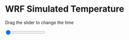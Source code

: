 <h1>WRF Simulated Temperature</h1>
<p>Drag the slider to change the time</p>

<div class="slidecontainer">
<input oninput='setImage(this)' class="slider" type="range" min="0" max="13" value="0" step="1" />
<img id='img'/>
</div>

<script>
var img = document.getElementById('img');
var img_array = ['/assets/images/wrf/t_wrfout_d01_2020-07-21_12:00:00.png',
'/assets/images/wrf/t_wrfout_d01_2020-07-21_13:00:00.png',
'/assets/images/wrf/t_wrfout_d01_2020-07-21_14:00:00.png',
'/assets/images/wrf/t_wrfout_d01_2020-07-21_15:00:00.png',
'/assets/images/wrf/t_wrfout_d01_2020-07-21_16:00:00.png',
'/assets/images/wrf/t_wrfout_d01_2020-07-21_17:00:00.png',
'/assets/images/wrf/t_wrfout_d01_2020-07-21_18:00:00.png',
'/assets/images/wrf/t_wrfout_d01_2020-07-21_19:00:00.png',
'/assets/images/wrf/t_wrfout_d01_2020-07-21_20:00:00.png',
'/assets/images/wrf/t_wrfout_d01_2020-07-21_21:00:00.png',
'/assets/images/wrf/t_wrfout_d01_2020-07-21_22:00:00.png',
'/assets/images/wrf/t_wrfout_d01_2020-07-21_23:00:00.png',
'/assets/images/wrf/t_wrfout_d01_2020-07-22_00:00:00.png',];
function setImage(obj)
{
        var value = obj.value;
        img.src = img_array[value];

}
</script>
